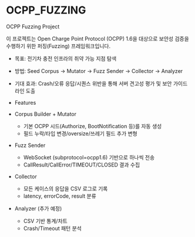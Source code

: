 # OCPP_FUZZING
OCPP Fuzzing Project

이 프로젝트는 Open Charge Point Protocol (OCPP) 1.6을 대상으로
보안성 검증을 수행하기 위한 퍼징(Fuzzing) 프레임워크입니다.

- 목표: 전기차 충전 인프라의 취약 가능 지점 탐색
- 방법: Seed Corpus → Mutator → Fuzz Sender → Collector → Analyzer
- 기대 효과: Crash/오류 응답/시퀀스 위반을 통해 서버 견고성 평가 및 보안 가이드라인 도출

- Features
- Corpus Builder + Mutator
  - 기본 OCPP 시드(Authorize, BootNotification 등)를 자동 생성
  - 필드 누락/타입 변경/oversize/쓰레기 필드 추가 변형
- Fuzz Sender
  - WebSocket (subprotocol=ocpp1.6) 기반으로 하나씩 전송
  - CallResult/CallError/TIMEOUT/CLOSED 결과 수집
- Collector
  - 모든 케이스의 응답을 CSV 로그로 기록
  - latency, errorCode, result 분류
- Analyzer (추가 예정)
  - CSV 기반 통계/차트
  - Crash/Timeout 패턴 분석
